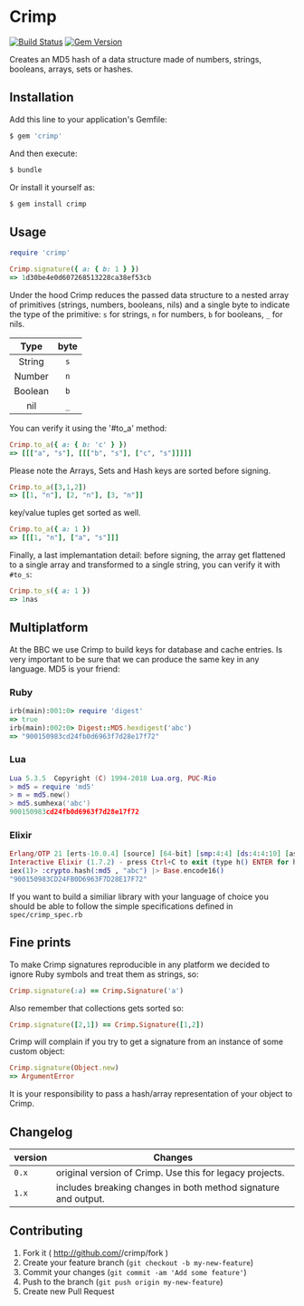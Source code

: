 # Crimp

[![Build Status](https://travis-ci.org/BBC-News/crimp.png?branch=master)](https://travis-ci.org/BBC-News/crimp)
[![Gem Version](https://badge.fury.io/rb/crimp.png)](http://badge.fury.io/rb/crimp)

Creates an MD5 hash of a data structure made of numbers, strings, booleans, arrays, sets or hashes.

## Installation

Add this line to your application's Gemfile:

```ruby
$ gem 'crimp'

```

And then execute:

```ruby
$ bundle

```

Or install it yourself as:

```ruby
$ gem install crimp
```

## Usage

```ruby
require 'crimp'

Crimp.signature({ a: { b: 1 } })
=> 1d30be4e0d607268513228ca38ef53cb
```

Under the hood Crimp reduces the passed data structure to a nested array of primitives (strings, numbers, booleans, nils) and a single byte to indicate the type of the primitive: `s` for strings, `n` for numbers, `b` for booleans, `_` for nils.

|  Type   | byte |
|   :-:   |  :-: |
| String  |  `s` |
| Number  |  `n` |
| Boolean |  `b` |
| nil     |  `_` |

You can verify it using the '#to_a' method:

```ruby
Crimp.to_a({ a: { b: 'c' } })
=> [[["a", "s"], [[["b", "s"], ["c", "s"]]]]]
```

Please note the Arrays, Sets and Hash keys are sorted before signing.

``` ruby
Crimp.to_a([3,1,2])
=> [[1, "n"], [2, "n"], [3, "n"]]
```

key/value tuples get sorted as well.

``` ruby
Crimp.to_a({ a: 1 })
=> [[[1, "n"], ["a", "s"]]]
```

Finally, a last implemantation detail: before signing, the array get flattened to a single array and transformed to a single string, you can verify it with `#to_s`:

```ruby
Crimp.to_s({ a: 1 })
=> 1nas
```

## Multiplatform

At the BBC we use Crimp to build keys for database and cache entries. Is very important to be sure that we can produce the same key  in any language. MD5 is your friend:

### Ruby

```ruby
irb(main):001:0> require 'digest'
=> true
irb(main):002:0> Digest::MD5.hexdigest('abc')
=> "900150983cd24fb0d6963f7d28e17f72"
```

### Lua

```lua
Lua 5.3.5  Copyright (C) 1994-2018 Lua.org, PUC-Rio
> md5 = require 'md5'
> m = md5.new()
> md5.sumhexa('abc')
900150983cd24fb0d6963f7d28e17f72
```

### Elixir

``` elixir
Erlang/OTP 21 [erts-10.0.4] [source] [64-bit] [smp:4:4] [ds:4:4:10] [async-threads:1] [hipe] [dtrace]
Interactive Elixir (1.7.2) - press Ctrl+C to exit (type h() ENTER for help)
iex(1)> :crypto.hash(:md5 , "abc") |> Base.encode16()
"900150983CD24FB0D6963F7D28E17F72"
```

If you want to build a similiar library with your language of choice you should be able to follow the simple specifications defined in `spec/crimp_spec.rb`


## Fine prints

To make Crimp signatures reproducible in any platform we decided to ignore Ruby symbols and treat them as strings, so:

``` ruby
Crimp.signature(:a) == Crimp.Signature('a')
```

Also remember that collections gets sorted so:

``` ruby
Crimp.signature([2,1]) == Crimp.Signature([1,2])
```

Crimp will complain if you try to get a signature from an instance of some custom object:

``` ruby
Crimp.signature(Object.new)
=> ArgumentError
```
It is your responsibility to pass a hash/array representation of your object to Crimp.


## Changelog

| version | Changes                                                        |
|---------|----------------------------------------------------------------|
|`0.x`    | original version of Crimp. Use this for legacy projects.       |
|`1.x`    | includes breaking changes in both method signature and output. |

## Contributing

1. Fork it ( http://github.com/<my-github-username>/crimp/fork )
2. Create your feature branch (`git checkout -b my-new-feature`)
3. Commit your changes (`git commit -am 'Add some feature'`)
4. Push to the branch (`git push origin my-new-feature`)
5. Create new Pull Request
